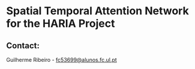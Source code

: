 # Spatial Temporal Attention Network for the HARIA Project



## Contact:
Guilherme Ribeiro - fc53699@alunos.fc.ul.pt

